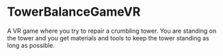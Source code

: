 # TowerBalanceGameVR

A VR game where you try to repair a crumbling tower. You are standing on the tower and you get materials and tools to keep the tower standing as long as possible.

